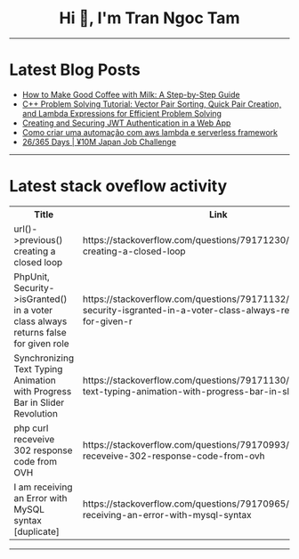 <h1 align="center">Hi 👋, I'm Tran Ngoc Tam</h1>

---

# Latest Blog Posts 
<!-- BLOG-POST-LIST:START -->
- [How to Make Good Coffee with Milk: A Step-by-Step Guide](https://dev.to/tabassum_shahid_082111366/how-to-make-good-coffee-with-milk-a-step-by-step-guide-8mf)
- [C++ Problem Solving Tutorial: Vector Pair Sorting, Quick Pair Creation, and Lambda Expressions for Efficient Problem Solving](https://dev.to/harshm03/c-problem-solving-tutorial-vector-pair-sorting-quick-pair-creation-and-lambda-expressions-for-efficient-problem-solving-2i0a)
- [Creating and Securing JWT Authentication in a Web App](https://dev.to/kosa12/creating-and-securing-jwt-authentication-in-a-web-app-5cni)
- [Como criar uma automação com aws lambda e serverless framework](https://dev.to/massaronii/como-criar-uma-automacao-com-aws-lambda-e-serverless-framework-3l2j)
- [26/365 Days | ¥10M Japan Job Challenge](https://dev.to/kameken100/26365-days-y10m-japan-job-challenge-m20)
<!-- BLOG-POST-LIST:END -->

---

# Latest stack oveflow activity
<table>
  <tr><th>Title</th><th>Link</th></tr>
  <!-- STACKOVERFLOW:START --><tr><td>url&lpar;&rpar;-&gt;previous&lpar;&rpar; creating a closed loop</td><td>https://stackoverflow.com/questions/79171230/url-previous-creating-a-closed-loop</td></tr><tr><td>PhpUnit, Security-&gt;isGranted&lpar;&rpar; in a voter class always returns false for given role</td><td>https://stackoverflow.com/questions/79171132/phpunit-security-isgranted-in-a-voter-class-always-returns-false-for-given-r</td></tr><tr><td>Synchronizing Text Typing Animation with Progress Bar in Slider Revolution</td><td>https://stackoverflow.com/questions/79171130/synchronizing-text-typing-animation-with-progress-bar-in-slider-revolution</td></tr><tr><td>php curl receveive 302 response code from OVH</td><td>https://stackoverflow.com/questions/79170993/php-curl-receveive-302-response-code-from-ovh</td></tr><tr><td>I am receiving an Error with MySQL syntax [duplicate]</td><td>https://stackoverflow.com/questions/79170965/i-am-receiving-an-error-with-mysql-syntax</td></tr><!-- STACKOVERFLOW:END -->
</table>

---


